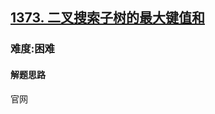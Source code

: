 <h2><a href="https://leetcode.cn/problems/maximum-sum-bst-in-binary-tree/">1373. 二叉搜索子树的最大键值和</a></h2>
<h3>难度:困难</h3>
<h4>解题思路</h4>
<p>官网</p>

